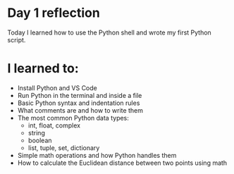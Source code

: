 # Day 1 reflection

Today I learned how to use the Python shell and wrote my first Python script.

# I learned to:
- Install Python and VS Code
- Run Python in the terminal and inside a file
- Basic Python syntax and indentation rules
- What comments are and how to write them
- The most common Python data types:
  - int, float, complex
  - string
  - boolean
  - list, tuple, set, dictionary
- Simple math operations and how Python handles them
- How to calculate the Euclidean distance between two points using math